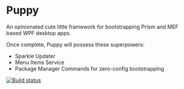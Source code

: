 Puppy
=====

An opinionated cute little framework for bootstrapping Prism and MEF based WPF desktop apps.

Once complete, Puppy will possess these superpowers:

* Sparkle Updater
* Menu Items Service
* Package Manager Commands for zero-config bootstrapping


[![Build status](https://ci.appveyor.com/api/projects/status/yjqh7b0yfagyqq6h)](https://ci.appveyor.com/project/ashokgelal/puppy)
